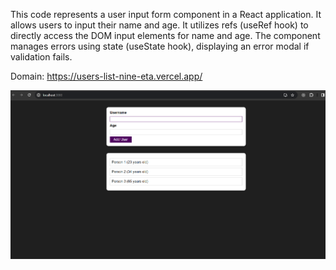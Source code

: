 This code represents a user input form component in a React application. It allows users to input their name and age. It utilizes refs (useRef hook) to directly access the DOM input elements for name and age. The component manages errors using state (useState hook), displaying an error modal if validation fails. 

Domain: https://users-list-nine-eta.vercel.app/

![Model](users-list.png)
